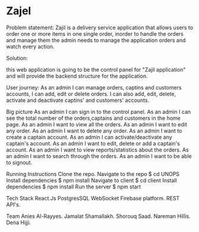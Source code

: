 # Zajel

Problem statement:
Zajil is a delivery service application that allows users to order one or more items in one single order, 
inorder to handle the orders and manage them the admin needs to manage the application orders and watch every action.


Solution:

this web application is going to be the control panel for "Zajil application" and will provide the backend structure for the application.

User journey:
As an admin I can manage orders, captins and customers accounts, I can add, edit or delete orders.
I can also add, edit, delete, activate and deactivate captins' and customers' accounts.

Big picture
As an admin I can sign in to the control panel.
As an admin I can see the total number of the orders,captains and customers in the home page.
As an admin I want to view all the orders.
As an admin I want to edit any order.
As an admin I want to delete any order.
As an admin I want to create a captain account.
As an admin I can activate/deactivate any captain's account.
As an admin I want to edit, delete or add a captain's account.
As an admin I want to view reports/statistics about the orders.
As an admin I want to search through the orders.
As an admin I want to be able to signout.

Running Instructions
Clone the repo.
Navigate to the repo $ cd UNOPS
Install dependencies $ npm install
Navigate to client $ cd client
Install dependencies $ npm install
Run the server $ npm start

Tech Stack
React.Js
PostgresSQL
WebSocket
Firebase platform.
REST API's.

Team
Anies Al-Rayyes.
Jamalat Shamallakh.
Shorouq Saad.
Nareman Hillis.
Dena Hijji.
